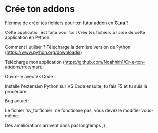 # Crée ton addons


Flemme de créer tes fichiers pour ton futur addon en **GLua** ?

Cette application est faite pour toi ! Crée tes fichiers à l'aide de cette application en Python.

Comment l'utiliser ?
Télécharge la dernière version de Python (https://www.python.org/downloads/)

Télécharge mon application (https://github.com/Noahhhh1/Cr-e-ton-addons/tree/main)

Ouvre-le avec VS Code :

Installe l'extension Python sur VS Code ensuite, tu fais F5 et tu suis la procédure.

Bug actuel :

Le fichier 'sv_tonfichier' ne fonctionne pas, vous devez le modifier vous-même.

Des améliorations arrivent dans pas longtemps ;) 
